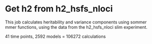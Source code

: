 # Get h2 from h2_hsfs_nloci

This job calculates heritability and variance components using sommer mmer functions, using the data from the h2_hsfs_nloci slim experiment. 

41 time points, 2592 models = 106272 calculations